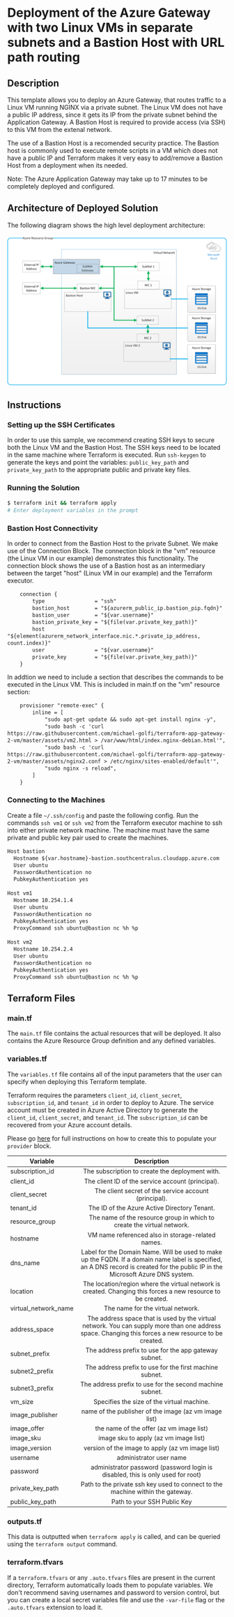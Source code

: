 # Deployment of the Azure Gateway with two Linux VMs in separate subnets and a Bastion Host with URL path routing

## Description

This template allows you to deploy an Azure Gateway, that routes traffic to a Linux VM running NGINX via a private subnet. The Linux VM does not have a public IP address, since it gets its IP from the private subnet behind the Application Gateway. A Bastion Host is required to provide access (via SSH) to this VM from the extenal network.

The use of a Bastion Host is a recomended security practice. The Bastion host is commonly used to execute remote scripts in a VM which does not have a public IP and Terraform makes it very easy to add/remove a Bastion Host from a deployment when its needed.

Note: The Azure Application Gateway may take up to 17 minutes to be completely deployed and configured.

## Architecture of Deployed Solution

The following diagram shows the high level deployment architecture: 

![Azure Gateway deployment architecture](assets/Terraform-Az-Gateway-Example.png)

## Instructions

### Setting up the SSH Certificates

In order to use this sample, we recommend creating SSH keys to secure both the Linux VM and the Bastion Host.  The SSH keys need to be located in the same machine where Terraform is executed. Run `ssh-keygen` to generate the keys and point the variables: `public_key_path` and `private_key_path` to the appropriate public and private key files.

### Running the Solution

```bash
$ terraform init && terraform apply
# Enter deployment variables in the prompt
```

### Bastion Host Connectivity

In order to connect from the Bastion Host to the private Subnet. We make use of the Connection Block. The connection block in the "vm" resource (the Linux VM in our example) demonstrates this functionality. The connection block shows the use of a Bastion host as an intermediary between the target "host" (Linux VM in our example) and the Terraform executor.

```hcl
    connection {
        type                = "ssh"
        bastion_host        = "${azurerm_public_ip.bastion_pip.fqdn}"
        bastion_user        = "${var.username}"
        bastion_private_key = "${file(var.private_key_path)}"
        host                = "${element(azurerm_network_interface.nic.*.private_ip_address, count.index)}"
        user                = "${var.username}"
        private_key         = "${file(var.private_key_path)}"
    }
```

In addtion we need to include a section that describes the commands to be executed in the Linux VM. This is included in main.tf on the "vm" resource section:

```hcl
    provisioner "remote-exec" {
        inline = [
            "sudo apt-get update && sudo apt-get install nginx -y",
            "sudo bash -c 'curl https://raw.githubusercontent.com/michael-golfi/terraform-app-gateway-2-vm/master/assets/vm2.html > /var/www/html/index.nginx-debian.html'",
            "sudo bash -c 'curl https://raw.githubusercontent.com/michael-golfi/terraform-app-gateway-2-vm/master/assets/nginx2.conf > /etc/nginx/sites-enabled/default'",
            "sudo nginx -s reload",
        ]
    }
```

### Connecting to the Machines

Create a file `~/.ssh/config` and paste the following config. Run the commands `ssh vm1` or `ssh vm2` from the Terraform executor machine to ssh into either private network machine. The machine must have the same private and public key pair used to create the machines.

```
Host bastion
  Hostname ${var.hostname}-bastion.southcentralus.cloudapp.azure.com
  User ubuntu
  PasswordAuthentication no
  PubkeyAuthentication yes

Host vm1
  Hostname 10.254.1.4
  User ubuntu
  PasswordAuthentication no
  PubkeyAuthentication yes
  ProxyCommand ssh ubuntu@bastion nc %h %p

Host vm2
  Hostname 10.254.2.4
  User ubuntu
  PasswordAuthentication no
  PubkeyAuthentication yes
  ProxyCommand ssh ubuntu@bastion nc %h %p
```

## Terraform Files

### main.tf
The `main.tf` file contains the actual resources that will be deployed. It also contains the Azure Resource Group definition and any defined variables.

### variables.tf
The `variables.tf` file contains all of the input parameters that the user can specify when deploying this Terraform template.

Terraform requires the parameters `client_id`, `client_secret`, `subscription_id`, and `tenant_id` in order to deploy to Azure. The service account must be created in Azure Active Directory to generate the `client_id`, `client_secret`, and `tenant_id`. The `subscription_id` can be recovered from your Azure account details.

Please go [here](https://www.terraform.io/docs/providers/azurerm/) for full instructions on how to create this to populate your `provider` block.

| Variable      | Description    |
| ------------- |:-------------:|
|subscription_id	|The subscription to create the deployment with.	||
|client_id	|The client ID of the service account (principal).	||
|client_secret	|The client secret of the service account (principal).	||
|tenant_id	|The ID of the Azure Active Directory Tenant.	||
|resource_group	|The name of the resource group in which to create the virtual network.	||
|hostname	|VM name referenced also in storage-related names.	||
|dns_name	| Label for the Domain Name. Will be used to make up the FQDN. If a domain name label is specified, an A DNS record is created for the public IP in the Microsoft Azure DNS system.	||
|location	|The location/region where the virtual network is created. Changing this forces a new resource to be created.	|southcentralus|
|virtual_network_name	|The name for the virtual network.	|vnet|
|address_space	|The address space that is used by the virtual network. You can supply more than one address space. Changing this forces a new resource to be created.	|10.254.0.0/16|
|subnet_prefix	|The address prefix to use for the app gateway subnet.	|10.254.0.0/24|
|subnet2_prefix	|The address prefix to use for the first machine subnet.	|10.254.1.0/24|
|subnet3_prefix	|The address prefix to use for the second machine subnet.	|10.254.2.0/24|
|vm_size	|Specifies the size of the virtual machine.	|Standard_A0|
|image_publisher	|name of the publisher of the image (az vm image list)	|Canonical|
|image_offer	|the name of the offer (az vm image list)	|UbuntuServer|
|image_sku	|image sku to apply (az vm image list)	|16.04-LTS|
|image_version	|version of the image to apply (az vm image list)	|latest|
|username	|administrator user name	|ubuntu|
|password	|administrator password (password login is disabled, this is only used for root)	|C0c0nut1234!|
|private_key_path	|Path to the private ssh key used to connect to the machine within the gateway.	|/home/ubuntu/.ssh/id_rsa|
|public_key_path	|Path to your SSH Public Key	|/home/ubuntu/.ssh/id_rsa.pub|

### outputs.tf
This data is outputted when `terraform apply` is called, and can be queried using the `terraform output` command.

### terraform.tfvars
If a `terraform.tfvars` or any `.auto.tfvars` files are present in the current directory, Terraform automatically loads them to populate variables. We don't recommend saving usernames and password to version control, but you can create a local secret variables file and use the `-var-file` flag or the `.auto.tfvars` extension to load it.
